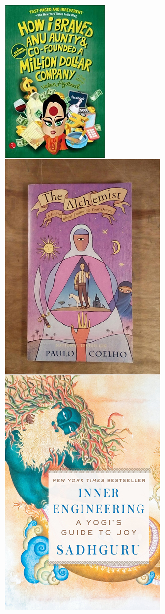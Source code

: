 ![How I braved anu aunty and co-founded a million dollar company](books/varunA.jpg)
![The Alchemist](books/pauloC.jpg)
![Inner Engineering](books/sadhguru.jpg)

